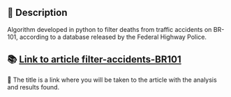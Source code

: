 ## 🚧 Description
Algorithm developed in python to filter deaths from traffic accidents on BR-101, according to a database released by the Federal Highway Police.


## 📚 [Link to article filter-accidents-BR101](https://github.com/WellersonPrenholato/filter-accidents-BR101/blob/master/Artigo%20Mortes%20por%20acidente%20de%20tr%C3%A2nsito%20na%20BR-101.pdf)

🔗 The title is a link where you will be taken to the article with the analysis and results found.
